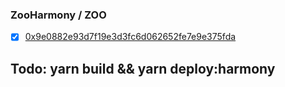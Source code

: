 ### ZooHarmony / ZOO
- [x] [0x9e0882e93d7f19e3d3fc6d062652fe7e9e375fda](https://explorer.harmony.one/address/0x9e0882e93d7f19e3d3fc6d062652fe7e9e375fda?activeTab=7)

## Todo: yarn build && yarn deploy:harmony
